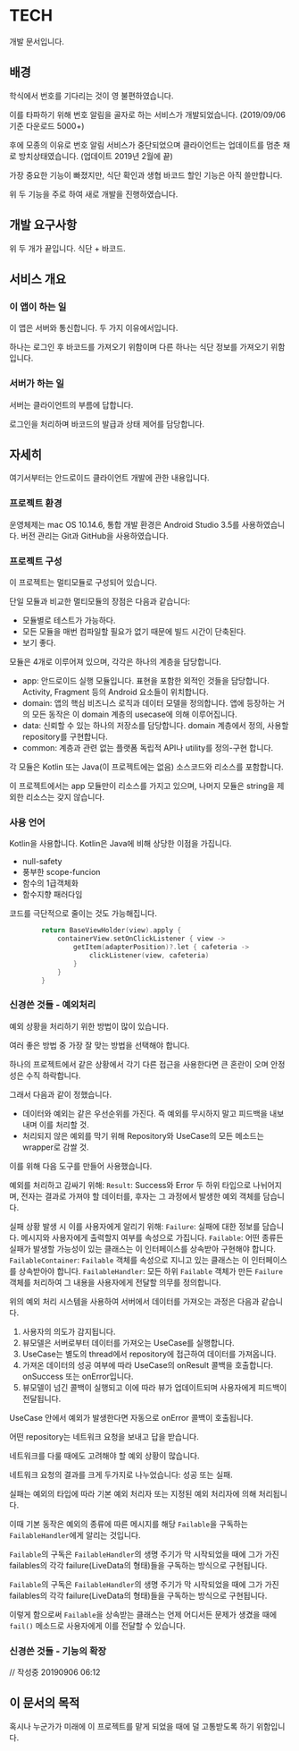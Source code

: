 # TECH

개발 문서입니다.

## 배경

학식에서 번호를 기다리는 것이 영 불편하였습니다.   

이를 타파하기 위해 번호 알림을 골자로 하는 서비스가 개발되었습니다. (2019/09/06 기준 다운로드 5000+)

후에 모종의 이유로 번호 알림 서비스가 중단되었으며 클라이언트는 업데이트를 멈춘 채로 방치상태였습니다. (업데이트 2019년 2월에 끝)

가장 중요한 기능이 빠졌지만, 식단 확인과 생협 바코드 할인 기능은 아직 쓸만합니다.

위 두 기능을 주로 하여 새로 개발을 진행하였습니다.

## 개발 요구사항

위 두 개가 끝입니다. 식단 + 바코드.

## 서비스 개요

### 이 앱이 하는 일

이 앱은 서버와 통신합니다. 두 가지 이유에서입니다.

하나는 로그인 후 바코드를 가져오기 위함이며 다른 하나는 식단 정보를 가져오기 위함입니다.

### 서버가 하는 일

서버는 클라이언트의 부름에 답합니다.

로그인을 처리하며 바코드의 발급과 상태 제어를 담당합니다.


## 자세히

여기서부터는 안드로이드 클라이언트 개발에 관한 내용입니다.

### 프로젝트 환경

운영체제는 mac OS 10.14.6, 통합 개발 환경은 Android Studio 3.5를 사용하였습니다.
버전 관리는 Git과 GitHub을 사용하였습니다.

### 프로젝트 구성

이 프로젝트는 멀티모듈로 구성되어 있습니다.

단일 모듈과 비교한 멀티모듈의 장점은 다음과 같습니다:
- 모듈별로 테스트가 가능하다.
- 모든 모듈을 매번 컴파일할 필요가 없기 때문에 빌드 시간이 단축된다.
- 보기 좋다.

모듈은 4개로 이루어져 있으며, 각각은 하나의 계층을 담당합니다.

- app: 안드로이드 실행 모듈입니다. 표현을 포함한 외적인 것들을 담당합니다. Activity, Fragment 등의 Android 요소들이 위치합니다.
- domain: 앱의 핵심 비즈니스 로직과 데이터 모델을 정의합니다. 앱에 등장하는 거의 모든 동작은 이 domain 계층의 usecase에 의해 이루어집니다.
- data: 신뢰할 수 있는 하나의 저장소를 담당합니다. domain 계층에서 정의, 사용할 repository를 구현합니다.
- common: 계층과 관련 없는 플랫폼 독립적 API나 utility를 정의-구현 합니다.

각 모듈은 Kotlin 또는 Java(이 프로젝트에는 없음) 소스코드와 리소스를 포함합니다.

이 프로젝트에서는 app 모듈만이 리소스를 가지고 있으며, 나머지 모듈은 string을 제외한 리소스는 갖지 않습니다.

### 사용 언어

Kotlin을 사용합니다. Kotlin은 Java에 비해 상당한 이점을 가집니다.

- null-safety
- 풍부한 scope-funcion
- 함수의 1급객체화
- 함수지향 패러다임 

코드를 극단적으로 줄이는 것도 가능해집니다.
~~~kotlin
        return BaseViewHolder(view).apply {
            containerView.setOnClickListener { view ->
                getItem(adapterPosition)?.let { cafeteria ->
                    clickListener(view, cafeteria)
                }
            }
        }
~~~

### 신경쓴 것들 - 예외처리

예외 상황을 처리하기 위한 방법이 많이 있습니다. 

여러 좋은 방법 중 가장 잘 맞는 방법을 선택해야 합니다.

하나의 프로젝트에서 같은 상황에서 각기 다른 접근을 사용한다면 큰 혼란이 오며 안정성은 수직 하락합니다.

그래서 다음과 같이 정했습니다.

- 데이터와 예외는 같은 우선순위를 가진다. 즉 예외를 무시하지 말고 피드백을 내보내며 이를 처리할 것.
- 처리되지 않은 예외를 막기 위해 Repository와 UseCase의 모든 메소드는 wrapper로 감쌀 것.

이를 위해 다음 도구를 만들어 사용했습니다.

예외를 처리하고 감싸기 위해:
`Result`: Success와 Error 두 하위 타입으로 나뉘어지며, 전자는 결과로 가져야 할 데이터를, 후자는 그 과정에서 발생한 예외 객체를 담습니다.

실패 상황 발생 시 이를 사용자에게 알리기 위해:
`Failure`: 실패에 대한 정보를 담습니다. 메시지와 사용자에게 출력할지 여부를 속성으로 가집니다.
`Failable`: 어떤 종류든 실패가 발생할 가능성이 있는 클래스는 이 인터페이스를 상속받아 구현해야 합니다.
`FailableContainer`: `Failable` 객체를 속성으로 지니고 있는 클래스는 이 인터페이스를 상속받아야 합니다.
`FailableHandler`: 모든 하위 `Failable` 객체가 만든 `Failure` 객체를 처리하여 그 내용을 사용자에게 전달할 의무를 정의합니다.

위의 예외 처리 시스템을 사용하여 서버에서 데이터를 가져오는 과정은 다음과 같습니다.

1. 사용자의 의도가 감지됩니다.
2. 뷰모델은 서버로부터 데이터를 가져오는 UseCase를 실행합니다.
3. UseCase는 별도의 thread에서 repository에 접근하여 데이터를 가져옵니다.
4. 가져온 데이터의 성공 여부에 따라 UseCase의 onResult 콜백을 호출합니다. onSuccess 또는 onError입니다.
5. 뷰모델이 넘긴 콜백이 실행되고 이에 따라 뷰가 업데이트되며 사용자에게 피드백이 전달됩니다.

UseCase 안에서 예외가 발생한다면 자동으로 onError 콜백이 호출됩니다.

어떤 repository는 네트워크 요청을 보내고 답을 받습니다.

네트워크를 다룰 때에도 고려해야 할 예외 상황이 많습니다.

네트워크 요청의 결과를 크게 두가지로 나누었습니다: 성공 또는 실패.

실패는 예외의 타입에 따라 기본 예외 처리자 또는 지정된 예외 처리자에 의해 처리됩니다. 

이때 기본 동작은 예외의 종류에 따른 메시지를 해당 `Failable`을 구독하는 `FailableHandler`에게 알리는 것입니다.

`Failable`의 구독은 `FailableHandler`의 생명 주기가 막 시작되었을 때에 그가 가진 failables의 각각 failure(LiveData의 형태)들을 구독하는 방식으로 구현됩니다.

`Failable`의 구독은 `FailableHandler`의 생명 주기가 막 시작되었을 때에 그가 가진 failables의 각각 failure(LiveData의 형태)들을 구독하는 방식으로 구현됩니다.

이렇게 함으로써 `Failable`을 상속받는 클래스는 언제 어디서든 문제가 생겼을 때에 `fail()` 메소드로 사용자에게 이를 전달할 수 있습니다.



### 신경쓴 것들 - 기능의 확장


// 작성중 20190906 06:12














## 이 문서의 목적

혹시나 누군가가 미래에 이 프로젝트를 맡게 되었을 때에 덜 고통받도록 하기 위함입니다.
